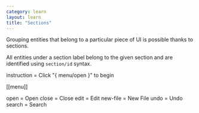 ```yaml
---
category: learn
layout: learn
title: "Sections"
---
```


<section class="clearfix">
	<div class="left">
    <p>Grouping entities that belong to a particular piece of UI is possible
    thanks to sections.</p>
    <p>All entities under a section label belong to the given section and are
    identified using <code>section/id</code> syntax.</p>
	</div>
  <div class="right">
		<div class="editor sourceEditor height15"
		  id="sourceEditor1"
		  data-source="sourceEditor1"
		  data-output="output1"
		>instruction = Click "{ menu/open }" to begin
    
[[menu]]

open = Open
close = Close
edit = Edit
new-file = New File
undo = Undo
search = Search
		</div>
		<dl id="output1">
		</dl>
	</div>
</section>
